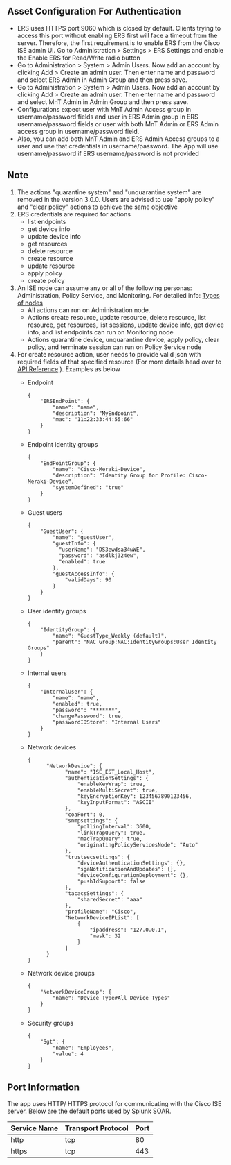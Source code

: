 [comment]: # " File: README.md"
[comment]: # "  Copyright (c) 2014-2023 Splunk Inc."
[comment]: # ""
[comment]: # "  SPLUNK CONFIDENTIAL - Use or disclosure of this material in whole or in part"
[comment]: # "  without a valid written license from Splunk Inc. is PROHIBITED."
[comment]: # ""
[comment]: # " pragma: allowlist secret "
[comment]: # " pragma: allowlist secret "
[comment]: # " pragma: allowlist secret "
## Asset Configuration For Authentication

-   ERS uses HTTPS port 9060 which is closed by default. Clients trying to access this port without
    enabling ERS first will face a timeout from the server. Therefore, the first requirement is to
    enable ERS from the Cisco ISE admin UI. Go to Administration \> Settings \> ERS Settings and
    enable the Enable ERS for Read/Write radio button
-   Go to Administration \> System \> Admin Users. Now add an account by clicking Add \> Create an
    admin user. Then enter name and password and select ERS Admin in Admin Group and then press
    save.
-   Go to Administration \> System \> Admin Users. Now add an account by clicking Add \> Create an
    admin user. Then enter name and password and select MnT Admin in Admin Group and then press
    save.
-   Configurations expect user with MnT Admin Access group in username/password fields and user in
    ERS Admin group in ERS username/password fields or user with both MnT Admin or ERS Admin access
    group in username/password field.
-   Also, you can add both MnT Admin and ERS Admin Access groups to a user and use that credentials
    in username/password. The App will use username/password if ERS username/password is not
    provided

## Note

1.  The actions "quarantine system" and "unquarantine system" are removed in the version 3.0.0.
    Users are advised to use "apply policy" and "clear policy" actions to achieve the same objective
2.  ERS credentials are required for actions
    -   list endpoints
    -   get device info
    -   update device info
    -   get resources
    -   delete resource
    -   create resource
    -   update resource
    -   apply policy
    -   create policy
3.  An ISE node can assume any or all of the following personas: Administration, Policy Service, and
    Monitoring. For detailed info: [Types of
    nodes](https://www.cisco.com/en/US/docs/security/ise/1.0/user_guide/ise10_dis_deploy.html#wp1123452)
    -   All actions can run on Administration node.
    -   Actions create resource, update resource, delete resource, list resource, get resources,
        list sessions, update device info, get device info, and list endpoints can run on Monitoring
        node
    -   Actions quarantine device, unquarantine device, apply policy, clear policy, and terminate
        session can run on Policy Service node
4.  For create resource action, user needs to provide valid json with required fields of that
    specified resource (For more details head over to [API
    Reference](https://developer.cisco.com/docs/identity-services-engine/v1/#!endpoint) ). Examples
    as below
    -   Endpoint

            {
                "ERSEndPoint": {
                    "name": "name",
                    "description": "MyEndpoint",
                    "mac": "11:22:33:44:55:66"
                }
            }
                

    -   Endpoint identity groups

            {
                "EndPointGroup": {
                    "name": "Cisco-Meraki-Device",
                    "description": "Identity Group for Profile: Cisco-Meraki-Device",
                    "systemDefined": "true"
                }
            }
                

    -   Guest users

            {
                "GuestUser": {
                    "name": "guestUser",
                    "guestInfo": {
                      "userName": "DS3ewdsa34wWE",
                      "password": "asdlkj324ew", 
                      "enabled": true
                    },
                    "guestAccessInfo": {
                        "validDays": 90
                    }
                }
            }
                

    -   User identity groups

            {
                "IdentityGroup": {
                    "name": "GuestType_Weekly (default)",
                    "parent": "NAC Group:NAC:IdentityGroups:User Identity Groups"
                }
            }
                

    -   Internal users

            {
                "InternalUser": {
                    "name": "name",
                    "enabled": true,
                    "password": "*******",
                    "changePassword": true,
                    "passwordIDStore": "Internal Users" 
                }
            }
                

    -   Network devices

            {
                  "NetworkDevice": {
                        "name": "ISE_EST_Local_Host",
                        "authenticationSettings": {
                            "enableKeyWrap": true,
                            "enableMultiSecret": true,
                            "keyEncryptionKey": 1234567890123456,
                            "keyInputFormat": "ASCII"
                        },
                        "coaPort": 0,
                        "snmpsettings": {
                            "pollingInterval": 3600,
                            "linkTrapQuery": true,
                            "macTrapQuery": true,
                            "originatingPolicyServicesNode": "Auto"
                        },
                        "trustsecsettings": {
                            "deviceAuthenticationSettings": {},
                            "sgaNotificationAndUpdates": {},
                            "deviceConfigurationDeployment": {},
                            "pushIdSupport": false
                        },
                        "tacacsSettings": {
                            "sharedSecret": "aaa" 
                        },
                        "profileName": "Cisco",
                        "NetworkDeviceIPList": [
                            {
                                "ipaddress": "127.0.0.1",
                                "mask": 32
                            }
                        ]
                  }
            }
                

    -   Network device groups

            {
                "NetworkDeviceGroup": {
                    "name": "Device Type#All Device Types"
                }
            }
                

    -   Security groups

            {
                "Sgt": {
                    "name": "Employees",
                    "value": 4
                }
            }
                

## Port Information

The app uses HTTP/ HTTPS protocol for communicating with the Cisco ISE server. Below are the default
ports used by Splunk SOAR.

| Service Name | Transport Protocol | Port |
|--------------|--------------------|------|
| http         | tcp                | 80   |
| https        | tcp                | 443  |
